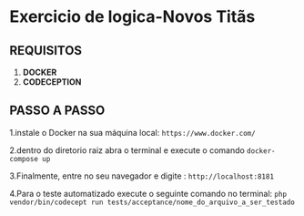 # **Exercicio de logica-Novos Titãs**
## **REQUISITOS**
1. **DOCKER**
2. **CODECEPTION**
##
## PASSO A PASSO
 1.instale o Docker na sua máquina local: `https://www.docker.com/`

2.dentro do diretorio raiz abra o terminal e execute o comando  `docker-compose up` 

3.Finalmente, entre no seu navegador e digite : `http://localhost:8181`


4.Para o teste automatizado execute o seguinte comando no terminal:
`php vendor/bin/codecept run tests/acceptance/nome_do_arquivo_a_ser_testado`